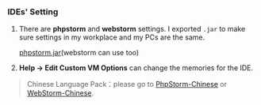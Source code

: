 ### IDEs' Setting

1. There are **phpstorm** and **webstorm** settings. I exported `.jar` to make sure settings in my workplace and my PCs are the same.

    [phpstorm.jar](https://raw.githubusercontent.com/realgeoffrey/knowledge/master/工具使用/IDEs设置/phpstorm_11.30.jar)(webstorm can use too)
2. **Help -> Edit Custom VM Options** can change the memories for the IDE.

>Chinese Language Pack：please go to [PhpStorm-Chinese](https://github.com/ewen0930/PhpStorm-Chinese) or [WebStorm-Chinese](https://github.com/ewen0930/WebStorm-Chinese).
